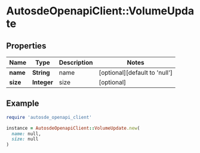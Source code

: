 # AutosdeOpenapiClient::VolumeUpdate

## Properties

| Name | Type | Description | Notes |
| ---- | ---- | ----------- | ----- |
| **name** | **String** | name | [optional][default to &#39;null&#39;] |
| **size** | **Integer** | size | [optional] |

## Example

```ruby
require 'autosde_openapi_client'

instance = AutosdeOpenapiClient::VolumeUpdate.new(
  name: null,
  size: null
)
```

